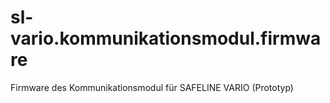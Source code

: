 # sl-vario.kommunikationsmodul.firmware
Firmware des Kommunikationsmodul für SAFELINE VARIO (Prototyp)
